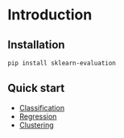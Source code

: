 # Introduction

## Installation

```sh
pip install sklearn-evaluation
```

## Quick start
- [Classification](quickstart/classification.md)
- [Regression](quickstart/regression.md)
- [Clustering](quickstart/clustering.md)